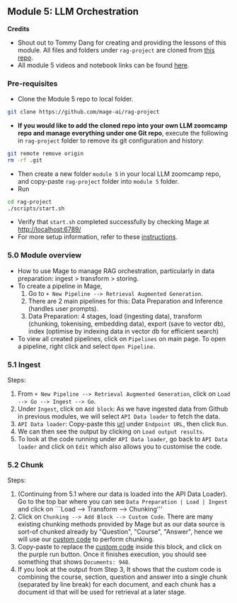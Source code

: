 ## Module 5: LLM Orchestration
**Credits**
- Shout out to Tommy Dang for creating and providing the lessons of this module. All files and folders under ```rag-project``` are cloned from [this repo](https://github.com/mage-ai/rag-project).
- All module 5 videos and notebook links can be found [here](https://github.com/DataTalksClub/llm-zoomcamp/blob/main/05-orchestration/README.md).

### Pre-requisites
- Clone the Module 5 repo to local folder.
```bash
git clone https://github.com/mage-ai/rag-project
```
- **If you would like to add the cloned repo into your own LLM zoomcamp repo and manage everything under one Git repo**, execute the following in ```rag-project``` folder to remove its git configuration and history:
```bash
git remote remove origin
rm -rf .git
```
- Then create a new folder ```module 5``` in your local LLM zoomcamp repo, and copy-paste ```rag-project``` folder into ```module 5``` folder.   
- Run 
```bash
cd rag-project
./scripts/start.sh
```
- Verify that ```start.sh``` completed successfully by checking Mage at [http://localhost:6789/](http://localhost:6789/)
- For more setup information, refer to these [instructions](https://docs.mage.ai/getting-started/setup#docker-compose-template).

### 5.0 Module overview
- How to use Mage to manage RAG orchestration, particularly in data preparation: ingest > transform > storing.
- To create a pipeline in Mage, 
    1. Go to ```+ New Pipeline --> Retrieval Augmented Generation```.
    2. There are 2 main pipelines for this: Data Preparation and Inference (handles user prompts).
    3. Data Preparation: 4 stages, load (ingesting data), transform (chunking, tokenising, embedding data), export (save to vector db), index (optimise by indexing data in vector db for efficient search)
- To view all created pipelines, click on ```Pipelines``` on main page. To open a pipeline, right click and select ```Open Pipeline```.

### 5.1 Ingest
Steps:
1. From ```+ New Pipeline --> Retrieval Augmented Generation```, click on ```Load --> Go --> Ingest --> Go```.
2. Under ```Ingest```, click on ```Add block```: As we have ingested data from Github in previous modules, we will select ```API Data loader``` to fetch the data. 
3. ```API Data loader```: Copy-paste this [url](https://raw.githubusercontent.com/DataTalksClub/llm-zoomcamp/main/01-intro/documents.json) under ```Endpoint URL```, then click ```Run```.
4. We can then see the output by clicking on ```Load output results```.
5. To look at the code running under ```API Data loader```, go back to ```API Data loader``` and click on ```Edit``` which also allows you to customise the code.

### 5.2 Chunk
Steps:
1. (Continuing from 5.1 where our data is loaded into the API Data Loader). Go to the top bar where you can see ```Data Preparation | Load | Ingest``` and click on ```Load --> Transform --> Chunking'''
2. Click on ```Chunking --> Add Block --> Custom Code```. There are many existing chunking methods provided by Mage but as our data source is sort-of chunked already by "Question", "Course", "Answer", hence we will use our [custom code](https://github.com/mage-ai/rag-project/blob/master/llm/rager/transformers/radiant_photon.py) to perform chunking.
3. Copy-paste to replace the [custom code](https://github.com/mage-ai/rag-project/blob/master/llm/rager/transformers/radiant_photon.py) inside this block, and click on the purple run button. Once it finishes execution, you should see something that shows ```Documents: 948```.
4. If you look at the output from Step 3, It shows that the custom code is combining the course, section, question and answer into a single chunk (separated by line break) for each document, and each chunk has a document id that will be used for retrieval at a later stage.
